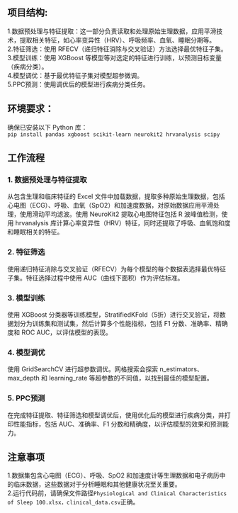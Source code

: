 ## 项目结构:<br>
1.数据预处理与特征提取：这一部分负责读取和处理原始生理数据，应用平滑技术，提取相关特征，如心率变异性（HRV）、呼吸频率、血氧、睡眠分期等。<br>
2.特征筛选：使用 RFECV（递归特征消除与交叉验证）方法选择最优特征子集。<br>
3.模型训练：使用 XGBoost 等模型等对选定的特征进行训练，以预测目标变量（疾病分类）。<br>
4.模型调优：基于最优特征子集对模型超参微调。<br>
5.PPC预测：使用调优后的模型进行疾病分类任务。<br>
## 环境要求：<br>
确保已安装以下 Python 库：<br>
`pip install pandas xgboost scikit-learn neurokit2 hrvanalysis scipy`<br>
## 工作流程<br>
### 1. 数据预处理与特征提取<br>
从包含生理和临床特征的 Excel 文件中加载数据，提取多种原始生理数据，包括心电图（ECG）、呼吸、血氧（SpO2）和加速度数据，对原始数据应用平滑处理，使用滑动平均滤波。使用 NeuroKit2 提取心电图特征包括 R 波峰值检测，使用 hrvanalysis 库计算心率变异性（HRV）特征，同时还提取了呼吸、血氧饱和度和睡眠相关的特征。<br>
### 2. 特征筛选<br>
使用递归特征消除与交叉验证（RFECV）为每个模型的每个数据表选择最优特征子集。特征选择过程中使用 AUC（曲线下面积）作为评估标准。<br>
### 3. 模型训练<br>
使用 XGBoost 分类器等训练模型，StratifiedKFold（5折）进行交叉验证，将数据划分为训练集和测试集，然后计算多个性能指标，包括 F1 分数、准确率、精确度和 ROC AUC，以评估模型的表现。<br>
### 4. 模型调优<br>
使用 GridSearchCV 进行超参数调优。网格搜索会探索 n_estimators、max_depth 和 learning_rate 等超参数的不同值，以找到最佳的模型配置。<br>
### 5. PPC预测<br>
在完成特征提取、特征筛选和模型调优后，使用优化后的模型进行疾病分类，并打印性能指标，包括 AUC、准确率、F1 分数和精确度，以评估模型的效果和预测能力。
## 注意事项<br>
1.数据集包含心电图（ECG）、呼吸、SpO2 和加速度计等生理数据和电子病历中的临床数据，这些数据对于分析睡眠和其他健康状况至关重要。<br>
2.运行代码前，请确保文件路径`Physiological and Clinical Characteristics of Sleep 100.xlsx，clinical_data.csv`正确。
